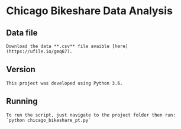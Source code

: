 # Chicago Bikeshare Data Analysis

## Data file
    Download the data **.csv** file avaible [here](https://ufile.io/gmq67).

## Version
    This project was developed using Python 3.6.

## Running
    To run the script, just navigate to the project folder then run:
    `python chicago_bikeshare_pt.py` 
